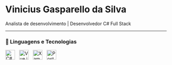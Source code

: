 # Vinicius Gasparello da Silva

Analista de desenvolvimento | Desenvolvedor C# Full Stack

---

### 🤖 Linguagens e Tecnologias
<p>
    <img 
        align="left" 
        alt="C#" 
        title="C#" 
        width="30px" 
        style="padding-right: 10px; vertical-align: middle;" 
        src="https://cdn.jsdelivr.net/gh/devicons/devicon/icons/csharp/csharp-original.svg"
    />
    <img 
        align="left" 
        alt="Vue.js" 
        title="Vue.js" 
        width="30px" 
        style="padding-right: 10px; vertical-align: middle;" 
        src="https://cdn.jsdelivr.net/gh/devicons/devicon/icons/vuejs/vuejs-original.svg"
    />    
    <img 
        align="left" 
        alt="Xamarin" 
        title="Xamarin" 
        width="30px" 
        style="padding-right: 10px; vertical-align: middle;" 
        src="https://cdn.jsdelivr.net/gh/devicons/devicon/icons/xamarin/xamarin-original.svg"
    />
    <img 
        align="left" 
        alt="PostgreSQL" 
        title="PostgreSQL" 
        width="30px" 
        style="padding-right: 10px; vertical-align: middle;" 
        src="https://cdn.jsdelivr.net/gh/devicons/devicon/icons/postgresql/postgresql-original.svg"
    />
</p>

